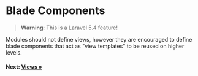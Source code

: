 # Blade Components

> **Warning**: This is a Laravel 5.4 feature!

Modules should not define views, however they are encouraged to define blade components that act as "view templates" to be reused on higher levels.

#### Next: [Views &raquo;](views.md)